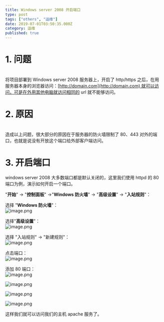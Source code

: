 ```yaml
---
title: Windows server 2008 开启端口
type: post
tags: ["others", "运维"]
date: 2019-07-01T03:50:35.000Z
category: 运维
published: true
---
```



# 1. 问题

<br />将项目部署到 Windows server 2008 服务器上，开启了 http/https 之后，在用服务器本身的浏览器访问：[http://domain.com](http://domain.com) 就可以访问，可是在外用其他电脑就访问相同的 url 就不能够访问。<br />


# 2. 原因

<br />造成以上问题，很大部分的原因在于服务器的防火墙限制了 80、443 对外的端口，也就是说没有开放这个端口给外部客户端访问。<br />


# 3. 开启端口

windows server 2008 大多数端口都是默认关闭的，这里我们使用 httpd 的 80 端口为例，演示如何开启一个端口。

"**开始**" -> "**控制面板**" ->"**Windows 防火墙**" -> "**高级设置**" -> "**入站规则**"：

选择 "**Windows 防火墙**"：<br />![image.png](https://qiniu.bioinit.com/yuque/0/2019/png/126032/1557036858993-2d97356a-6df9-4026-b31c-f1a19628d03e.png#align=left&display=inline&height=431&name=image.png&originHeight=431&originWidth=722&search=&size=38916&status=done&width=722)

选择"**高级设置**"：<br />![image.png](https://qiniu.bioinit.com/yuque/0/2019/png/126032/1557036806356-33a68ccf-13a6-4328-9ebc-3280fb5b0bf6.png#align=left&display=inline&height=431&name=image.png&originHeight=431&originWidth=722&search=&size=43779&status=done&width=722)

选择 "入站规则" → "新建规则"：<br />![image.png](https://qiniu.bioinit.com/yuque/0/2019/png/126032/1557036673262-ce659a83-0eaa-4382-be28-4b2c3d7e8d2d.png#align=left&display=inline&height=487&name=image.png&originHeight=487&originWidth=719&search=&size=55883&status=done&width=719)

点击端口：<br />![image.png](https://qiniu.bioinit.com/yuque/0/2019/png/126032/1557036949712-ee064673-9edc-463f-948d-aac021b42783.png#align=left&display=inline&height=529&name=image.png&originHeight=529&originWidth=720&search=&size=24482&status=done&width=720)

添加 80 端口：<br />![image.png](https://qiniu.bioinit.com/yuque/0/2019/png/126032/1557037078099-4e0bd403-d601-4000-8d7e-28545c3483e1.png#align=left&display=inline&height=531&name=image.png&originHeight=531&originWidth=721&search=&size=21813&status=done&width=721)

![image.png](https://qiniu.bioinit.com/yuque/0/2019/png/126032/1557037108133-6a523e0c-9080-4ae9-8814-a94991e3233b.png#align=left&display=inline&height=532&name=image.png&originHeight=532&originWidth=719&search=&size=25816&status=done&width=719)

![image.png](https://qiniu.bioinit.com/yuque/0/2019/png/126032/1557037135819-a9ee5f84-8308-43aa-8fd1-04c947886879.png#align=left&display=inline&height=532&name=image.png&originHeight=532&originWidth=720&search=&size=21584&status=done&width=720)

![image.png](https://qiniu.bioinit.com/yuque/0/2019/png/126032/1557037200758-2054ad84-6d48-43fc-b495-ca161bb01e8a.png#align=left&display=inline&height=529&name=image.png&originHeight=529&originWidth=721&search=&size=17383&status=done&width=721)

这样我们就可以访问我们的主机 apache 服务了。
